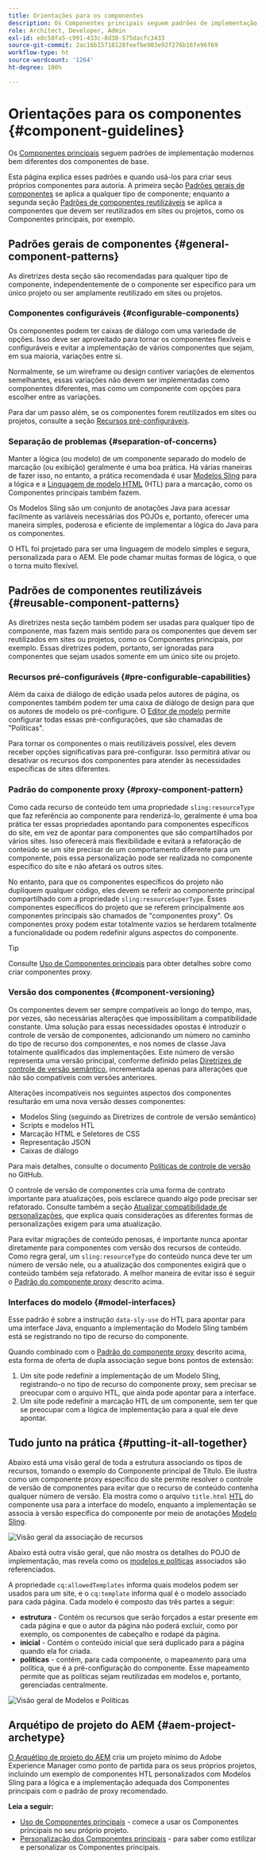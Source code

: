 ```yaml
---
title: Orientações para os componentes
description: Os Componentes principais seguem padrões de implementação modernos bem diferentes dos componentes de base.
role: Architect, Developer, Admin
exl-id: e8c58fa5-c991-433c-8d38-575dacfc3433
source-git-commit: 2ac16b15718128feefbe903e92f276b16fe96f69
workflow-type: ht
source-wordcount: '1264'
ht-degree: 100%

---
```


# Orientações para os componentes {#component-guidelines}

Os [Componentes principais](overview.md) seguem padrões de implementação modernos bem diferentes dos componentes de base.

Esta página explica esses padrões e quando usá-los para criar seus próprios componentes para autoria. A primeira seção [Padrões gerais de componentes](#general-component-patterns) se aplica a qualquer tipo de componente; enquanto a segunda seção [Padrões de componentes reutilizáveis](#reusable-component-patterns) se aplica a componentes que devem ser reutilizados em sites ou projetos, como os Componentes principais, por exemplo.

## Padrões gerais de componentes {#general-component-patterns}

As diretrizes desta seção são recomendadas para qualquer tipo de componente, independentemente de o componente ser específico para um único projeto ou ser amplamente reutilizado em sites ou projetos.

### Componentes configuráveis {#configurable-components}

Os componentes podem ter caixas de diálogo com uma variedade de opções. Isso deve ser aproveitado para tornar os componentes flexíveis e configuráveis e evitar a implementação de vários componentes que sejam, em sua maioria, variações entre si.

Normalmente, se um wireframe ou design contiver variações de elementos semelhantes, essas variações não devem ser implementadas como componentes diferentes, mas como um componente com opções para escolher entre as variações.

Para dar um passo além, se os componentes forem reutilizados em sites ou projetos, consulte a seção [Recursos pré-configuráveis](#pre-configurable-capabilities).

### Separação de problemas {#separation-of-concerns}

Manter a lógica (ou modelo) de um componente separado do modelo de marcação (ou exibição) geralmente é uma boa prática. Há várias maneiras de fazer isso, no entanto, a prática recomendada é usar [Modelos Sling](https://sling.apache.org/documentation/bundles/models.html) para a lógica e a [Linguagem de modelo HTML](https://experienceleague.adobe.com/docs/experience-manager-htl/using/overview.html?lang=pt-BR) (HTL) para a marcação, como os Componentes principais também fazem.

Os Modelos Sling são um conjunto de anotações Java para acessar facilmente as variáveis necessárias dos POJOs e, portanto, oferecer uma maneira simples, poderosa e eficiente de implementar a lógica do Java para os componentes.

O HTL foi projetado para ser uma linguagem de modelo simples e segura, personalizada para o AEM. Ele pode chamar muitas formas de lógica, o que o torna muito flexível.

## Padrões de componentes reutilizáveis {#reusable-component-patterns}

As diretrizes nesta seção também podem ser usadas para qualquer tipo de componente, mas fazem mais sentido para os componentes que devem ser reutilizados em sites ou projetos, como os Componentes principais, por exemplo. Essas diretrizes podem, portanto, ser ignoradas para componentes que sejam usados somente em um único site ou projeto.

### Recursos pré-configuráveis {#pre-configurable-capabilities}

Além da caixa de diálogo de edição usada pelos autores de página, os componentes também podem ter uma caixa de diálogo de design para que os autores de modelo os pré-configure. O [Editor de modelo](https://experienceleague.adobe.com/docs/experience-manager-cloud-service/sites/authoring/features/templates.html?lang=pt-BR) permite configurar todas essas pré-configurações, que são chamadas de &quot;Políticas&quot;.

Para tornar os componentes o mais reutilizáveis possível, eles devem receber opções significativas para pré-configurar. Isso permitirá ativar ou desativar os recursos dos componentes para atender às necessidades específicas de sites diferentes.

### Padrão do componente proxy {#proxy-component-pattern}

Como cada recurso de conteúdo tem uma propriedade `sling:resourceType` que faz referência ao componente para renderizá-lo, geralmente é uma boa prática ter essas propriedades apontando para componentes específicos do site, em vez de apontar para componentes que são compartilhados por vários sites. Isso oferecerá mais flexibilidade e evitará a refatoração de conteúdo se um site precisar de um comportamento diferente para um componente, pois essa personalização pode ser realizada no componente específico do site e não afetará os outros sites.

No entanto, para que os componentes específicos do projeto não dupliquem qualquer código, eles devem se referir ao componente principal compartilhado com a propriedade `sling:resourceSuperType`. Esses componentes específicos do projeto que se referem principalmente aos componentes principais são chamados de &quot;componentes proxy&quot;. Os componentes proxy podem estar totalmente vazios se herdarem totalmente a funcionalidade ou podem redefinir alguns aspectos do componente.

>[!TIP]
>
>Consulte [Uso de Componentes principais](/help/get-started/using.md#create-proxy-components) para obter detalhes sobre como criar componentes proxy.

### Versão dos componentes {#component-versioning}

Os componentes devem ser sempre compatíveis ao longo do tempo, mas, por vezes, são necessárias alterações que impossibilitam a compatibilidade constante. Uma solução para essas necessidades opostas é introduzir o controle de versão de componentes, adicionando um número no caminho do tipo de recurso dos componentes, e nos nomes de classe Java totalmente qualificados das implementações. Este número de versão representa uma versão principal, conforme definido pelas [Diretrizes de controle de versão semântico](https://semver.org/), incrementada apenas para alterações que não são compatíveis com versões anteriores.

Alterações incompatíveis nos seguintes aspectos dos componentes resultarão em uma nova versão desses componentes:

* Modelos Sling (seguindo as Diretrizes de controle de versão semântico)
* Scripts e modelos HTL
* Marcação HTML e Seletores de CSS
* Representação JSON
* Caixas de diálogo

Para mais detalhes, consulte o documento [Políticas de controle de versão](https://github.com/adobe/aem-core-wcm-components/wiki/Versioning-Policies) no GitHub.

O controle de versão de componentes cria uma forma de contrato importante para atualizações, pois esclarece quando algo pode precisar ser refatorado. Consulte também a seção [Atualizar compatibilidade de personalizações](customizing.md#upgrade-compatibility-of-customizations), que explica quais considerações as diferentes formas de personalizações exigem para uma atualização.

Para evitar migrações de conteúdo penosas, é importante nunca apontar diretamente para componentes com versão dos recursos de conteúdo. Como regra geral, um `sling:resourceType` do conteúdo nunca deve ter um número de versão nele, ou a atualização dos componentes exigirá que o conteúdo também seja refatorado. A melhor maneira de evitar isso é seguir o [Padrão do componente proxy](#proxy-component-pattern) descrito acima.

### Interfaces do modelo {#model-interfaces}

Esse padrão é sobre a instrução `data-sly-use` do HTL para apontar para uma interface Java, enquanto a implementação do Modelo Sling também está se registrando no tipo de recurso do componente.

Quando combinado com o [Padrão do componente proxy](#proxy-component-pattern) descrito acima, esta forma de oferta de dupla associação segue bons pontos de extensão:

1. Um site pode redefinir a implementação de um Modelo Sling, registrando-o no tipo de recurso do componente proxy, sem precisar se preocupar com o arquivo HTL, que ainda pode apontar para a interface.
1. Um site pode redefinir a marcação HTL de um componente, sem ter que se preocupar com a lógica de implementação para a qual ele deve apontar.

## Tudo junto na prática {#putting-it-all-together}

Abaixo está uma visão geral de toda a estrutura associando os tipos de recursos, tomando o exemplo do Componente principal de Título. Ele ilustra como um componente proxy específico do site permite resolver o controle de versão de componentes para evitar que o recurso de conteúdo contenha qualquer número de versão. Ela mostra como o arquivo `title.html` [HTL](https://experienceleague.adobe.com/docs/experience-manager-htl/using/overview.html?lang=pt-BR) do componente usa para a interface do modelo, enquanto a implementação se associa à versão específica do componente por meio de anotações [Modelo Sling](https://sling.apache.org/documentation/bundles/models.html).

![Visão geral da associação de recursos](/help/assets/chlimage_1-32.png)

Abaixo está outra visão geral, que não mostra os detalhes do POJO de implementação, mas revela como os [modelos e políticas](https://experienceleague.adobe.com/docs/experience-manager-cloud-service/implementing/components-templates/templates.html) associados são referenciados.

A propriedade `cq:allowedTemplates` informa quais modelos podem ser usados para um site, e o `cq:template` informa qual é o modelo associado para cada página. Cada modelo é composto das três partes a seguir:

* **estrutura** - Contém os recursos que serão forçados a estar presente em cada página e que o autor da página não poderá excluir, como por exemplo, os componentes de cabeçalho e rodapé da página.
* **inicial** - Contém o conteúdo inicial que será duplicado para a página quando ela for criada.
* **políticas** - contém, para cada componente, o mapeamento para uma política, que é a pré-configuração do componente. Esse mapeamento permite que as políticas sejam reutilizadas em modelos e, portanto, gerenciadas centralmente.

![Visão geral de Modelos e Políticas](/help/assets/screen_shot_2018-12-07at093102.png)

## Arquétipo de projeto do AEM {#aem-project-archetype}

[O Arquétipo de projeto do AEM](/help/developing/archetype/overview.md) cria um projeto mínimo do Adobe Experience Manager como ponto de partida para os seus próprios projetos, incluindo um exemplo de componentes HTL personalizados com Modelos Sling para a lógica e a implementação adequada dos Componentes principais com o padrão de proxy recomendado.

**Leia a seguir:**

* [Uso de Componentes principais](/help/get-started/using.md) - comece a usar os Componentes principais no seu próprio projeto.
* [Personalização dos Componentes principais](customizing.md) - para saber como estilizar e personalizar os Componentes principais.
